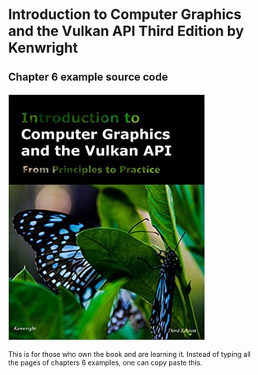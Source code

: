 # Introduction to Computer Graphics and the Vulkan API Third Edition by Kenwright
## Chapter 6 example source code

### ![alt BookImage](https://github.com/apg360/ICGV-book-example-chp6/blob/main/cover.jpg)


This is for those who own the book and are learning it. Instead of typing all the pages of chapters 6 examples, one can copy paste this.
